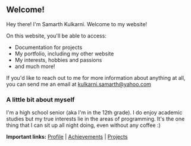 ## Welcome!

Hey there! I'm Samarth Kulkarni. Welcome to my website!

On this website, you'll be able to access:
<ul>
  <li>Documentation for projects</li>
  <li>My portfolio, including my other website</li>
  <li>My interests, hobbies and passions</li>
  <li>and much more!</li>
 </ul>
 
 If you'd like to reach out to me for more information about anything at all, you can send me an email at <kulkarni.samarth@yahoo.com>
 
### A little bit about myself
 
 I'm a high school senior (aka I'm in the 12th grade). I do enjoy academic studies but my true interests lie in the areas of programming. It's the one thing that I can sit up all night doing, even without any coffee :)
 
**Important links:**
[Profile](https://samarthk1239.github.io/portfolio.html) | [Achievements](https://samarthk1239.github.io/achievements.html) | [Projects](https://samarthk1239.github.io/projects.html)
